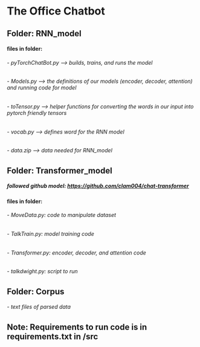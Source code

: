 # The Office Chatbot
## Folder: RNN_model
#### files in folder:
######    - pyTorchChatBot.py --> builds, trains, and runs the model
######    - Models.py --> the definitions of our models (encoder, decoder, attention) and running code for model
######    - toTensor.py --> helper functions for converting the words in our input into pytorch friendly tensors
######    - vocab.py --> defines word for the RNN model
######    - data.zip --> data needed for RNN_model
##
## Folder: Transformer_model
##### followed github model: https://github.com/clam004/chat-transformer
####  files in folder:
######      - MoveData.py: code to manipulate dataset
######      - TalkTrain.py: model training code
######      - Transformer.py: encoder, decoder, and attention code
######      - talkdwight.py: script to run 
##
## Folder: Corpus
###### - text files of parsed data
## 
## Note: Requirements to run code is in requirements.txt in /src

